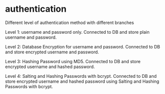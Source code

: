 # authentication
Different level of authentication method with different branches

Level 1:  username and password only.
          Connected to DB and store plain username and password.

Level 2:  Database Encryption for username and password.
          Connected to DB and store encrypted username and password.

Level 3:  Hashing Password using MD5.
          Connected to DB and store encrypted username and hashed password.

Level 4:  Salting and Hashing Passwords with bcrypt.
          Connected to DB and store encrypted username and hashed password using 
          Salting and Hashing Passwords with bcrypt.
